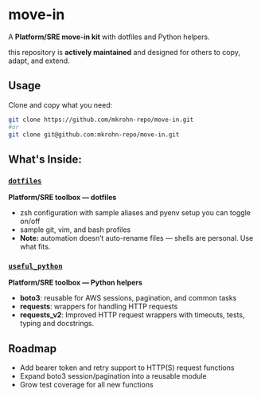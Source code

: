# move-in

A **Platform/SRE move-in kit** with dotfiles and Python helpers.  

this repository is **actively maintained** and designed for others to copy, adapt, and extend.

## Usage 

Clone and copy what you need:

```bash
git clone https://github.com/mkrohn-repo/move-in.git
#or
git clone git@github.com:mkrohn-repo/move-in.git
```

## What's Inside:

### [`dotfiles`](./dotfiles)
**Platform/SRE toolbox — dotfiles**  
- zsh configuration with sample aliases and pyenv setup you can toggle on/off  
- sample git, vim, and bash profiles  
- **Note:** automation doesn’t auto-rename files — shells are personal. Use what fits.


### [`useful_python`](./useful_python)
**Platform/SRE toolbox — Python helpers**  
- **boto3**: reusable for AWS sessions, pagination, and common tasks
- **requests**: wrappers for handling HTTP requests
- **requests_v2**: Improved HTTP request wrappers with timeouts, tests, typing and docstrings.

## Roadmap
- Add bearer token and retry support to HTTP(S) request functions 
- Expand boto3 session/pagination into a reusable module  
- Grow test coverage for all new functions